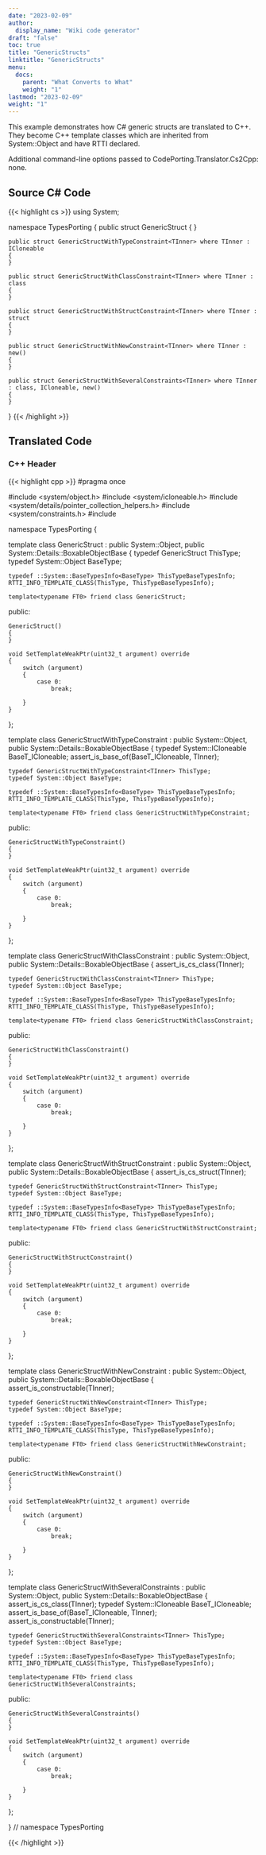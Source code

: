 ```yaml
---
date: "2023-02-09"
author:
  display_name: "Wiki code generator"
draft: "false"
toc: true
title: "GenericStructs"
linktitle: "GenericStructs"
menu:
  docs:
    parent: "What Converts to What"
    weight: "1"
lastmod: "2023-02-09"
weight: "1"
---
```


This example demonstrates how C# generic structs are translated to C++. They become C++ template classes which are inherited from System::Object and have RTTI declared.

Additional command-line options passed to CodePorting.Translator.Cs2Cpp: none.

## Source C# Code ##

{{< highlight cs >}}
using System;

namespace TypesPorting
{
    public struct GenericStruct<TInner>
    {
    }

    public struct GenericStructWithTypeConstraint<TInner> where TInner : ICloneable
    {
    }

    public struct GenericStructWithClassConstraint<TInner> where TInner : class
    {
    }

    public struct GenericStructWithStructConstraint<TInner> where TInner : struct
    {
    }

    public struct GenericStructWithNewConstraint<TInner> where TInner : new()
    {
    }

    public struct GenericStructWithSeveralConstraints<TInner> where TInner : class, ICloneable, new()
    {
    }
}
{{< /highlight >}}

## Translated Code ##

### C++ Header ###

{{< highlight cpp >}}
#pragma once

#include <system/object.h>
#include <system/icloneable.h>
#include <system/details/pointer_collection_helpers.h>
#include <system/constraints.h>
#include <cstdint>

namespace TypesPorting {

template<typename TInner>
class GenericStruct : public System::Object, public System::Details::BoxableObjectBase
{
    typedef GenericStruct<TInner> ThisType;
    typedef System::Object BaseType;
    
    typedef ::System::BaseTypesInfo<BaseType> ThisTypeBaseTypesInfo;
    RTTI_INFO_TEMPLATE_CLASS(ThisType, ThisTypeBaseTypesInfo);
    
    template<typename FT0> friend class GenericStruct;
    
public:

    GenericStruct()
    {
    }
    
    void SetTemplateWeakPtr(uint32_t argument) override
    {
        switch (argument)
        {
            case 0:
                break;
                
        }
    }
    
};

template<typename TInner>
class GenericStructWithTypeConstraint : public System::Object, public System::Details::BoxableObjectBase
{
    typedef System::ICloneable BaseT_ICloneable;
    assert_is_base_of(BaseT_ICloneable, TInner);
    
    typedef GenericStructWithTypeConstraint<TInner> ThisType;
    typedef System::Object BaseType;
    
    typedef ::System::BaseTypesInfo<BaseType> ThisTypeBaseTypesInfo;
    RTTI_INFO_TEMPLATE_CLASS(ThisType, ThisTypeBaseTypesInfo);
    
    template<typename FT0> friend class GenericStructWithTypeConstraint;
    
public:

    GenericStructWithTypeConstraint()
    {
    }
    
    void SetTemplateWeakPtr(uint32_t argument) override
    {
        switch (argument)
        {
            case 0:
                break;
                
        }
    }
    
};

template<typename TInner>
class GenericStructWithClassConstraint : public System::Object, public System::Details::BoxableObjectBase
{
    assert_is_cs_class(TInner);
    
    typedef GenericStructWithClassConstraint<TInner> ThisType;
    typedef System::Object BaseType;
    
    typedef ::System::BaseTypesInfo<BaseType> ThisTypeBaseTypesInfo;
    RTTI_INFO_TEMPLATE_CLASS(ThisType, ThisTypeBaseTypesInfo);
    
    template<typename FT0> friend class GenericStructWithClassConstraint;
    
public:

    GenericStructWithClassConstraint()
    {
    }
    
    void SetTemplateWeakPtr(uint32_t argument) override
    {
        switch (argument)
        {
            case 0:
                break;
                
        }
    }
    
};

template<typename TInner>
class GenericStructWithStructConstraint : public System::Object, public System::Details::BoxableObjectBase
{
    assert_is_cs_struct(TInner);
    
    typedef GenericStructWithStructConstraint<TInner> ThisType;
    typedef System::Object BaseType;
    
    typedef ::System::BaseTypesInfo<BaseType> ThisTypeBaseTypesInfo;
    RTTI_INFO_TEMPLATE_CLASS(ThisType, ThisTypeBaseTypesInfo);
    
    template<typename FT0> friend class GenericStructWithStructConstraint;
    
public:

    GenericStructWithStructConstraint()
    {
    }
    
    void SetTemplateWeakPtr(uint32_t argument) override
    {
        switch (argument)
        {
            case 0:
                break;
                
        }
    }
    
};

template<typename TInner>
class GenericStructWithNewConstraint : public System::Object, public System::Details::BoxableObjectBase
{
    assert_is_constructable(TInner);
    
    typedef GenericStructWithNewConstraint<TInner> ThisType;
    typedef System::Object BaseType;
    
    typedef ::System::BaseTypesInfo<BaseType> ThisTypeBaseTypesInfo;
    RTTI_INFO_TEMPLATE_CLASS(ThisType, ThisTypeBaseTypesInfo);
    
    template<typename FT0> friend class GenericStructWithNewConstraint;
    
public:

    GenericStructWithNewConstraint()
    {
    }
    
    void SetTemplateWeakPtr(uint32_t argument) override
    {
        switch (argument)
        {
            case 0:
                break;
                
        }
    }
    
};

template<typename TInner>
class GenericStructWithSeveralConstraints : public System::Object, public System::Details::BoxableObjectBase
{
    assert_is_cs_class(TInner);
    typedef System::ICloneable BaseT_ICloneable;
    assert_is_base_of(BaseT_ICloneable, TInner);
    assert_is_constructable(TInner);
    
    typedef GenericStructWithSeveralConstraints<TInner> ThisType;
    typedef System::Object BaseType;
    
    typedef ::System::BaseTypesInfo<BaseType> ThisTypeBaseTypesInfo;
    RTTI_INFO_TEMPLATE_CLASS(ThisType, ThisTypeBaseTypesInfo);
    
    template<typename FT0> friend class GenericStructWithSeveralConstraints;
    
public:

    GenericStructWithSeveralConstraints()
    {
    }
    
    void SetTemplateWeakPtr(uint32_t argument) override
    {
        switch (argument)
        {
            case 0:
                break;
                
        }
    }
    
};

} // namespace TypesPorting



{{< /highlight >}}
